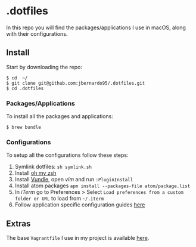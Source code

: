 .dotfiles
==========

In this repo you will find the packages/applications I use in macOS, along with their configurations.

## Install 

Start by downloading the repo:

```
$ cd  ~/
$ git clone git@github.com:jbernardo95/.dotfiles.git
$ cd .dotfiles
```

### Packages/Applications

To install all the packages and applications:

```
$ brew bundle 
```

### Configurations

To setup all the configurations follow these steps:

1. Symlink dotfiles: `sh symlink.sh`
2. Install [oh my zsh](https://github.com/robbyrussell/oh-my-zsh)
3. Install [Vundle](https://github.com/VundleVim/Vundle.vim), open *vim* and run `:PluginInstall`
4. Install atom packages `apm install --packages-file atom/package.list`
5. In *iTerm* go to Preferences > Select `Load preferences from a custom folder or URL` to load from `~/.iterm`
6. Follow application specific configuration guides [here](config)

## Extras

The base `Vagrantfile` I use in my project is available [here](Vagrantfile).
